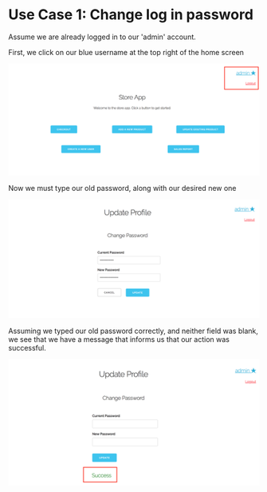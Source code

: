 # Use Case 1: Change log in password

Assume we are already logged in to our 'admin' account.

First, we click on our blue username at the top right of the home screen

![see usecase1_c.png](usecase1_c.png)

Now we must type our old password, along with our desired new one

![see usecase2_b.png](usecase2_b.png)

Assuming we typed our old password correctly, and neither field was blank, we see that we have a message that informs us that our action was successful.

![see usecase2_c.png](usecase2_c.png)
